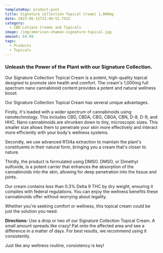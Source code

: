 ```yaml
---
templateKey: product-post
title: Signature Collection Topical Cream| 1,000mg
date: 2023-06-15T22:49:52.741Z
category:
  - CBD Lotions Creams and Topicals
image: /img/american-shaman-signature-topical.jpg
amount: 69.99
tags:
  - Products
  - Topicals
---
```

### Unleash the Power of the Plant with our Signature Collection.

Our Signature Collection Topical Cream is a potent, high-quality topical designed to promote skin health and comfort. The cream's 1,000mg full spectrum nano cannabinoid content provides a potent and natural wellness boost.

Our Signature Collection Topical Cream has several unique advantages.

Firstly, it's loaded with a wider spectrum of cannabinoids using nanotechnology. This includes CBD, CBDA, CBG, CBGA, CBN, D-8, D-9, and HHC. Nano cannabinoids are shrunken down to tiny, microscopic sizes. This smaller size allows them to penetrate your skin more effectively and interact more efficiently with your body's wellness systems.

Secondly, we use advanced R134a extraction to maintain the plant's constituents in their natural form, bringing you a cream that's closer to nature.

Thirdly, the product is formulated using DMSO.  DMSO, or Dimethyl sulfoxide, is a potent carrier that enhances the absorption of the cannabinoids into the skin, allowing for deep penetration into the tissue and joints.

Our cream contains less than 0.3% Delta 9 THC by dry weight, ensuring it complies with federal regulations. You can enjoy the wellness benefits these cannabinoids offer without worrying about legality.

Whether you're seeking comfort or wellness, this topical cream could be just the solution you need.

**Directions:** Use a drop or two of our Signature Collection Topical Cream. A small amount spreads like crazy! Pat onto the affected area and see a difference in a matter of days. For best results, we recommend using it consistently. 

Just like any wellness routine, consistency is key!